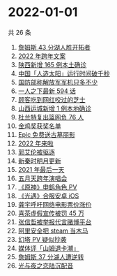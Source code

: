 # 2022-01-01

共 26 条

<!-- BEGIN -->
<!-- 最后更新时间 Sat Jan 01 2022 15:07:02 GMT+0800 (China Standard Time) -->

1. [詹姆斯 43 分湖人胜开拓者](https://www.zhihu.com/search?q=湖人)
1. [2022 年跨年文案](https://www.zhihu.com/search?q=跨年文案)
1. [陕西新增 165 例本土确诊](https://www.zhihu.com/search?q=陕西疫情)
1. [中国「人造太阳」运行时间破千秒](https://www.zhihu.com/search?q=中国人造太阳)
1. [国防部称解放军军机只多不少](https://www.zhihu.com/search?q=解放军军机)
1. [一人之下最新 594 话](https://www.zhihu.com/search?q=一人之下)
1. [顾客吃到网红咬过的芝士](https://www.zhihu.com/search?q=网红咬过的芝士)
1. [山西运城新增 1 例本地确诊](https://www.zhihu.com/search?q=山西疫情)
1. [杜兰特复出篮网负 76 人](https://www.zhihu.com/search?q=篮网)
1. [金鸡奖获奖名单](https://www.zhihu.com/search?q=金鸡奖)
1. [Epic 免费送古墓丽影](https://www.zhihu.com/search?q=epic)
1. [2022 年来啦](https://www.zhihu.com/search?q=2022)
1. [郭艾伦被驱逐](https://www.zhihu.com/search?q=郭艾伦被驱逐)
1. [新秦时明月更新](https://www.zhihu.com/search?q=新秦时明月)
1. [2021 年最后一天](https://www.zhihu.com/search?q=2021最后一天)
1. [五月天跨年演唱会](https://www.zhihu.com/search?q=五月天)
1. [《原神》申鹤角色 PV](https://www.zhihu.com/search?q=原神)
1. [《光遇》合服安卓 iOS](https://www.zhihu.com/search?q=光遇)
1. [龚宇呼吁网络电影票价涨价](https://www.zhihu.com/search?q=网络电影票价涨价)
1. [喜茶虚假宣传被罚 45 万](https://www.zhihu.com/search?q=喜茶虚假宣传)
1. [张信哲被举报代言赌博平台](https://www.zhihu.com/search?q=张信哲被举报)
1. [阿里安全把 steam 当木马](https://www.zhihu.com/search?q=steam)
1. [幻塔 PV 疑似抄袭](https://www.zhihu.com/search?q=幻塔)
1. [媒体评「山姆退卡潮」](https://www.zhihu.com/search?q=山姆退卡潮)
1. [詹姆斯 37 分湖人遭逆转](https://www.zhihu.com/search?q=詹姆斯)
1. [光与夜之恋陆沉配音](https://www.zhihu.com/search?q=光与夜之恋)

<!-- END -->
